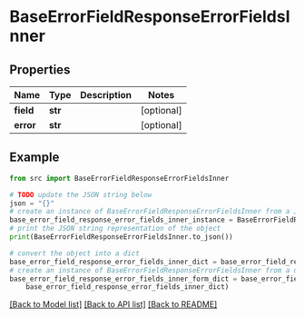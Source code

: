 # BaseErrorFieldResponseErrorFieldsInner


## Properties

Name | Type | Description | Notes
------------ | ------------- | ------------- | -------------
**field** | **str** |  | [optional] 
**error** | **str** |  | [optional] 

## Example

```python
from src import BaseErrorFieldResponseErrorFieldsInner

# TODO update the JSON string below
json = "{}"
# create an instance of BaseErrorFieldResponseErrorFieldsInner from a JSON string
base_error_field_response_error_fields_inner_instance = BaseErrorFieldResponseErrorFieldsInner.from_json(json)
# print the JSON string representation of the object
print(BaseErrorFieldResponseErrorFieldsInner.to_json())

# convert the object into a dict
base_error_field_response_error_fields_inner_dict = base_error_field_response_error_fields_inner_instance.to_dict()
# create an instance of BaseErrorFieldResponseErrorFieldsInner from a dict
base_error_field_response_error_fields_inner_form_dict = base_error_field_response_error_fields_inner.from_dict(
    base_error_field_response_error_fields_inner_dict)
```
[[Back to Model list]](../README.md#documentation-for-models) [[Back to API list]](../README.md#documentation-for-api-endpoints) [[Back to README]](../README.md)


